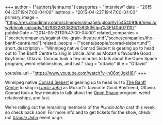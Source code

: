 +++
author = ["authors/jenna.md"]
categories = "Interview"
date = "2015-04-23T19:47:00-04:00"
lastmod = "2015-04-23T19:47:00-04:00"
primary_image = "https://res.cloudinary.com/schmopera/image/upload/v1545409169/media/webhook-uploads/1429832833826/1583536.jpg%3F1404071107"
publishDate = "2014-05-21T09:47:00-04:00"
related_companies = ["scene/companies/against-the-grain-theatre.md","scene/companies/the-banff-centre.md"]
related_people = ["scene/people/conrad-siebert.md"]
short_description = "Winnipeg native Conrad Siebert is gearing up to head out to The Banff Centre to sing in Uncle John as Mozart&#039;s favourite Good Boyfriend, Ottavio. Conrad took a few minutes to talk about the Open Space program, weird relationships, and lust."
slug = "ottavio"
title = "Ottavio"

youtube_url ="https://www.youtube.com/watch?v=nO6mjJgkH8I"
+++

Winnipeg native [Conrad Siebert](https://twitter.com/conradsiebert) is gearing up to head out to [The Banff Centre](http://www.banffcentre.ca/media-release/1156/banff-centre-partners-with-against-grain-theatre-and-canadian-opera-company/) to sing in [_Uncle John_](https://www.facebook.com/events/1494928980723400/) as Mozart's favourite Good Boyfriend, Ottavio. Conrad took a few minutes to talk about the [Open Space](http://www.banffcentre.ca/programs/program.aspx?id=1457) program, weird relationships, and lust.

We're rolling out the remaining members of the _#UncleJohn_ cast this week, so check back soon! For more info and to get tickets for the show, check out [#_Uncle John_](https://www.facebook.com/events/1494928980723400/) event page.
